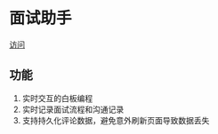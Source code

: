 # 面试助手

[访问](https://interview-assistant.vercel.app/)

## 功能

1. 实时交互的白板编程
1. 实时记录面试流程和沟通记录
1. 支持持久化评论数据，避免意外刷新页面导致数据丢失
